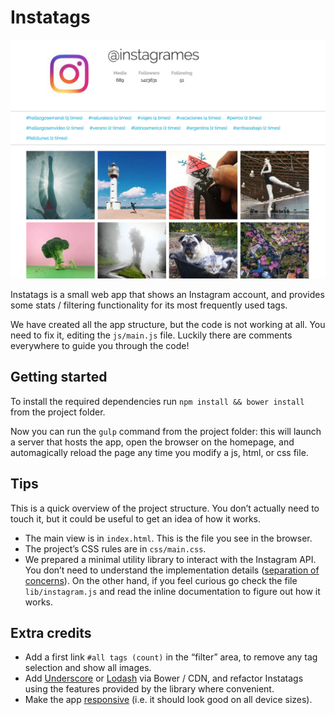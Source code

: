 # Instatags

![instatags](images/instatags.jpg)

Instatags is a small web app that shows an Instagram account, and provides some stats / filtering functionality for its most frequently used tags.

We have created all the app structure, but the code is not working at all. You need to fix it, editing the `js/main.js` file. Luckily there are comments everywhere to guide you through the code!

## Getting started

To install the required dependencies run `npm install && bower install` from the project folder.

Now you can run the `gulp` command from the project folder: this will launch a server that hosts the app, open the browser on the homepage, and automagically reload the page any time you modify a js, html, or css file.

## Tips

This is a quick overview of the project structure. You don’t actually need to touch it, but it could be useful to get an idea of how it works.

- The main view is in `index.html`. This is the file you see in the browser.
- The project’s CSS rules are in `css/main.css`.
- We prepared a minimal utility library to interact with the Instagram API. You don’t need to understand the implementation details ([separation of concerns](https://en.wikipedia.org/wiki/Separation_of_concerns)). On the other hand, if you feel curious go check the file `lib/instagram.js` and read the inline documentation to figure out how it works.

## Extra credits

- Add a first link `#all tags (count)` in the “filter” area, to remove any tag selection and show all images.
- Add [Underscore](http://underscorejs.org/) or [Lodash](https://lodash.com/) via Bower / CDN, and refactor Instatags using the features provided by the library where convenient.
- Make the app [responsive](https://en.wikipedia.org/wiki/Responsive_web_design) (i.e. it should look good on all device sizes).
